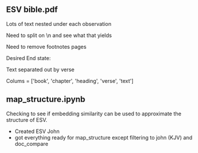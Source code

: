 

## ESV bible.pdf

Lots of text nested under each observation

Need to split on \n and see what that yields

Need to remove footnotes pages


Desired End state:

Text separated out by verse

Colums = ['book', 'chapter', 'heading', 'verse', 'text']


## map_structure.ipynb

Checking to see if embedding similarity can be used to approximate the structure of ESV.

 - Created ESV John
 - got everything ready for map_structure except filtering to john (KJV) and doc_compare